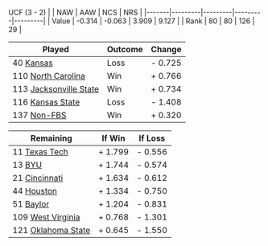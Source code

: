 UCF (3 - 2)
|       |   NAW   |   AAW   |   NCS   |   NRS   |
|-------|---------|---------|---------|---------|
| Value |  -0.314 |  -0.063 |   3.909 |   9.127 |
| Rank  |      80 |      80 |     126 |      29 |

| Played                    | Outcome    |  Change  |
|---------------------------|------------|----------|
|  40 [Kansas                ](Kansas)| Loss       | -  0.725 |
| 110 [North Carolina        ](NorthCarolina)| Win        | +  0.766 |
| 113 [Jacksonville State    ](JacksonvilleState)| Win        | +  0.734 |
| 116 [Kansas State          ](KansasState)| Loss       | -  1.408 |
| 137 [Non-FBS               ](NonFBS)| Win        | +  0.320 |

| Remaining                 |  If Win  |  If Loss |
|---------------------------|----------|----------|
|  11 [Texas Tech            ](TexasTech)| +  1.799 | -  0.556 |
|  13 [BYU                   ](BYU)| +  1.744 | -  0.574 |
|  21 [Cincinnati            ](Cincinnati)| +  1.634 | -  0.612 |
|  44 [Houston               ](Houston)| +  1.334 | -  0.750 |
|  51 [Baylor                ](Baylor)| +  1.204 | -  0.831 |
| 109 [West Virginia         ](WestVirginia)| +  0.768 | -  1.301 |
| 121 [Oklahoma State        ](OklahomaState)| +  0.645 | -  1.550 |

